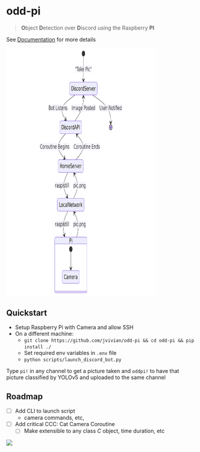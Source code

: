 odd-pi
================

<!-- WARNING: THIS FILE WAS AUTOGENERATED! DO NOT EDIT! -->

> **O**bject **D**etection over **D**iscord using the Raspberry **PI**

See [Documentation](https://jvivian.github.io/odd-pi) for more details

<div>

<p>

<img src="index_files/figure-commonmark/mermaid-figure-1.png"
style="width:4.12in;height:6.86in" />

</p>

</div>

## Quickstart

- Setup Raspberry Pi with Camera and allow SSH
- On a different machine:
  - `git clone https://github.com/jvivian/odd-pi && cd odd-pi && pip install ./`
  - Set required env variables in `.env` file
  - `python scripts/launch_discord_bot.py`

Type `pi!` in any channel to get a picture taken and `oddpi!` to have
that picture classified by YOLOv5 and uploaded to the same channel

## Roadmap

- [ ] Add CLI to launch script
  - camera commands, etc,
- [ ] Add critical CCC: Cat Camera Coroutine
  - [ ] Make extensible to any class $C$ object, time duration, etc

![](imgs/example-odd-pi.PNG)
